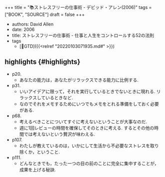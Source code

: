 +++
title = "📚ストレスフリーの仕事術 - デビッド・アレン(2006)"
tags = ["BOOK", "SOURCE"]
draft = false
+++

-   authors: David Allen
-   date: 2006
-   title: ストレスフリーの仕事術 - 仕事と人生をコントロールする52の法則
-   tags
    -   [📝GTD]({{<relref "20220103071935.md#" >}})


## highlights {#highlights}

-   p20.
    -   あなたの能力は，あなたがリラックスできる能力に比例する.
-   p31.
    -   いいアイデアに限って，それを実行しているときでないときに現れる. リラックスしているときなど.
    -   なのでそれをメモするためにいつでもメモをとれる準備をしておく必要がある.
-   p68.
    -   考えるべきことについてすぐに考えないということが大事なのだ.
    -   週に1回レビューの時間を確保してそのときに考える. するとその他の時間では考えないという贅沢が味わえる.
-   p107.
    -   わたしが教えているのは，いかにして生活から不必要なストレスを取り除くか，ということ.
-   p111.
    -   どんなときでも，たった一つの目の前のことに完全に集中することが，成果を上げる秘訣.
